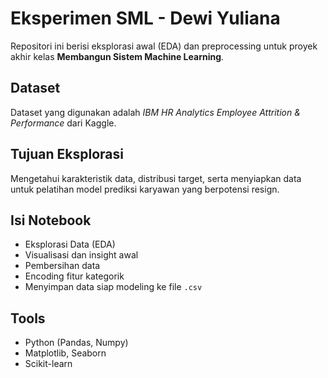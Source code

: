 # Eksperimen SML - Dewi Yuliana

Repositori ini berisi eksplorasi awal (EDA) dan preprocessing untuk proyek akhir kelas **Membangun Sistem Machine Learning**.

## Dataset
Dataset yang digunakan adalah *IBM HR Analytics Employee Attrition & Performance* dari Kaggle.

## Tujuan Eksplorasi
Mengetahui karakteristik data, distribusi target, serta menyiapkan data untuk pelatihan model prediksi karyawan yang berpotensi resign.

## Isi Notebook
- Eksplorasi Data (EDA)
- Visualisasi dan insight awal
- Pembersihan data
- Encoding fitur kategorik
- Menyimpan data siap modeling ke file `.csv`

## Tools
- Python (Pandas, Numpy)
- Matplotlib, Seaborn
- Scikit-learn
